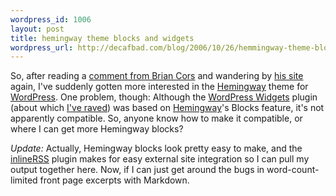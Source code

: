 ```yaml
--- 
wordpress_id: 1006
layout: post
title: hemingway theme blocks and widgets
wordpress_url: http://decafbad.com/blog/2006/10/26/hemmingway-theme-blocks-and-widgets
---
```

So, after reading a [comment from Brian Cors][cb] and wandering by [his site][hs] again, I've suddenly gotten more interested in the [Hemingway][hw] theme for [WordPress][wp].  One problem, though:  Although the [WordPress Widgets][ww] plugin (about which [I've raved][ir]) was based on [Hemingway][hw]'s Blocks feature, it's not apparently compatible.  So, anyone know how to make it compatible, or where I can get more Hemingway blocks?

*Update:*  Actually, Hemingway blocks look pretty easy to make, and the [inlineRSS][irss] plugin makes for easy external site integration so I can pull my output together here.  Now, if I can just get around the bugs in word-count-limited front page excerpts with Markdown.

[irss]: http://www.iconophobia.com/wordpress/?page_id=55
[ir]: http://decafbad.com/blog/2006/08/21/sandbox-is-nifty
[ww]: http://automattic.com/code/widgets/
[wp]: http://wordpress.org/
[cb]: http://decafbad.com/blog/2006/10/26/much-ablog-about-nothing#comment-44695
[hs]: http://brian.cors.org/blog/
[hw]: http://warpspire.com/hemingway/hemingway-for-wordpress
